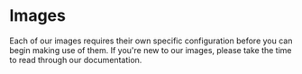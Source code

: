 # Images

Each of our images requires their own specific configuration before you can begin making use of them. If you're new to our images, please take the time to read through our documentation.

